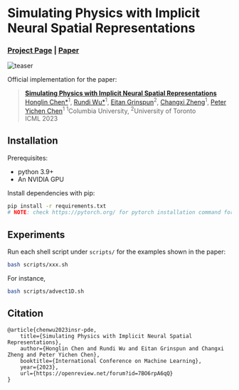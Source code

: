# Simulating Physics with Implicit Neural Spatial Representations

### [Project Page](https://www.cs.columbia.edu/cg/INSR-PDE/)  | [Paper](https://arxiv.org/abs/2210.00124)

![teaser](https://github.com/honglin-c/INSR-PDE/blob/main/.github/images/teaser.png)

Official implementation for the paper:
> **[Simulating Physics with Implicit Neural Spatial Representations](https://www.cs.columbia.edu/cg/INSR-PDE/)**  
> [Honglin Chen*](https://www.cs.columbia.edu/~honglinchen/)<sup>1</sup>, [Rundi Wu*](https://www.cs.columbia.edu/~rundi/)<sup>1</sup>, [Eitan Grinspun](https://www.dgp.toronto.edu/~eitan/)<sup>2</sup>, [Changxi Zheng](http://www.cs.columbia.edu/~cxz/)<sup>1</sup>, [Peter Yichen Chen](https://peterchencyc.com/)<sup>1</sup> 
> <sup>1</sup>Columbia University, <sup>2</sup>University of Toronto  
> ICML 2023


## Installation
Prerequisites:
- python 3.9+
- An NVIDIA GPU

Install dependencies with pip:
```bash
pip install -r requirements.txt
# NOTE: check https://pytorch.org/ for pytorch installation command for your CUDA version
```


## Experiments
Run each shell script under `scripts/` for the examples shown in the paper:
```bash
bash scripts/xxx.sh
```

For instance,
```bash
bash scripts/advect1D.sh
```

## Citation
```
@article{chenwu2023insr-pde,
    title={Simulating Physics with Implicit Neural Spatial Representations},
    author={Honglin Chen and Rundi Wu and Eitan Grinspun and Changxi Zheng and Peter Yichen Chen},
    booktitle={International Conference on Machine Learning},
    year={2023},
    url={https://openreview.net/forum?id=7BO6rpA6qQ}
}
```